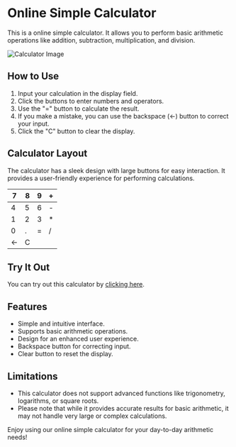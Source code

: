 

# Online Simple Calculator

This is a online simple calculator. It allows you to perform basic arithmetic operations like addition, subtraction, multiplication, and division.

![Calculator Image](calculator-image.png)

## How to Use

1. Input your calculation in the display field.
2. Click the buttons to enter numbers and operators.
3. Use the "=" button to calculate the result.
4. If you make a mistake, you can use the backspace (←) button to correct your input.
5. Click the "C" button to clear the display.

## Calculator Layout

The calculator has a sleek design with large buttons for easy interaction. It provides a user-friendly experience for performing calculations.

| 7 | 8 | 9 | + |
|---|---|---|---|
| 4 | 5 | 6 | - |
| 1 | 2 | 3 | * |
| 0 | . | = | / |
| ← | C |

## Try It Out

You can try out this calculator by [clicking here]([https://example.com/calculator](https://zxankit24.github.io/online-calculator/)).

## Features

- Simple and intuitive interface.
- Supports basic arithmetic operations.
- Design for an enhanced user experience.
- Backspace button for correcting input.
- Clear button to reset the display.

## Limitations

- This calculator does not support advanced functions like trigonometry, logarithms, or square roots.
- Please note that while it provides accurate results for basic arithmetic, it may not handle very large or complex calculations.

Enjoy using our online simple calculator for your day-to-day arithmetic needs!

 
